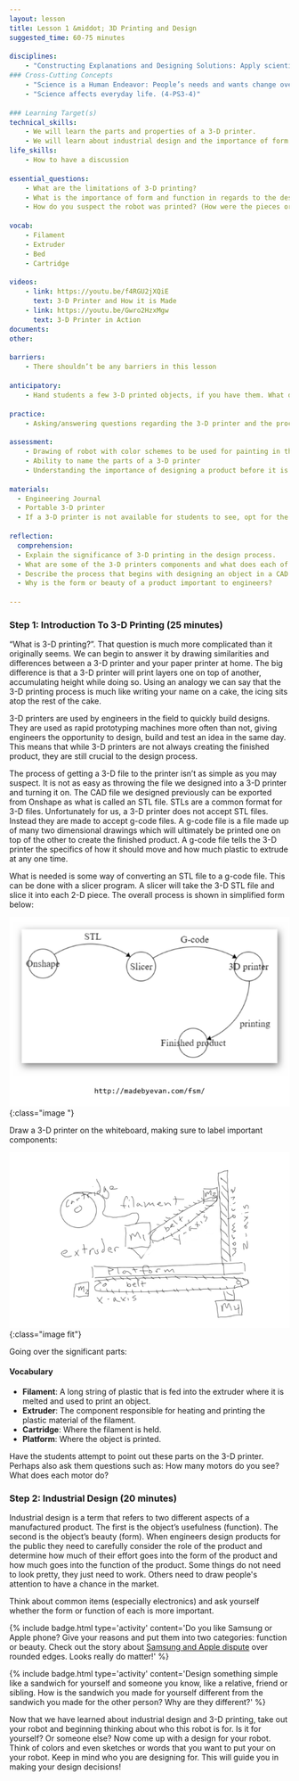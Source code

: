```yaml
---
layout: lesson
title: Lesson 1 &middot; 3D Printing and Design
suggested_time: 60-75 minutes

disciplines:
    - "Constructing Explanations and Designing Solutions: Apply scientific ideas to solve design problems. (4-PS3-4)"
### Cross-Cutting Concepts
    - "Science is a Human Endeavor: People’s needs and wants change over time, as do their demands for new and improved technologies. (3-5-ETS1-1)"
    - "Science affects everyday life. (4-PS3-4)"

### Learning Target(s)
technical_skills:
    - We will learn the parts and properties of a 3-D printer.
    - We will learn about industrial design and the importance of form and function in design.
life_skills:
    - How to have a discussion

essential_questions: 
    - What are the limitations of 3-D printing?
    - What is the importance of form and function in regards to the design process?
    - How do you suspect the robot was printed? (How were the pieces oriented on the printer?)

vocab:
    - Filament
    - Extruder
    - Bed
    - Cartridge

videos:
    - link: https://youtu.be/f4RGU2jXQiE
      text: 3-D Printer and How it is Made
    - link: https://youtu.be/Gwro2HzxMgw
      text: 3-D Printer in Action
documents:
other:

barriers: 
    - There shouldn’t be any barriers in this lesson

anticipatory:
    - Hand students a few 3-D printed objects, if you have them. What do they notice about the objects? What process do they think is needed to print the objects? 

practice:
    - Asking/answering questions regarding the 3-D printer and the process of printing 3-D objects.

assessment:
    - Drawing of robot with color schemes to be used for painting in the next session  
    - Ability to name the parts of a 3-D printer  
    - Understanding the importance of designing a product before it is printed?  

materials:
  - Engineering Journal
  - Portable 3-D printer
  - If a 3-D printer is not available for students to see, opt for the video

reflection:
  comprehension:
  - Explain the significance of 3-D printing in the design process.
  - What are some of the 3-D printers components and what does each of them do?
  - Describe the process that begins with designing an object in a CAD program and ends with the 3-D printed object.
  - Why is the form or beauty of a product important to engineers?

---
```

### Step 1: Introduction To 3-D Printing (25 minutes) 
“What is 3-D printing?”. That question is much more complicated than it originally seems. We can begin to answer it by drawing similarities and differences between a 3-D printer and your paper printer at home. The big difference is that a 3-D printer will print layers one on top of another, accumulating height while doing so. Using an analogy we can say that the 3-D printing process is much like writing your name on a cake, the icing sits atop the rest of the cake.

3-D printers are used by engineers in the field to quickly build designs. They are used as rapid prototyping machines more often than not, giving engineers the opportunity to design, build and test an idea in the same day. This means that while 3-D printers are not always creating the finished product, they are still crucial to the design process.

The process of getting a 3-D file to the printer isn’t as simple as you may suspect. It is not as easy as throwing the file we designed into a 3-D printer and turning it on. The CAD file we designed previously can be exported from Onshape as what is called an STL file. STLs are a common format for 3-D files. Unfortunately for us, a 3-D printer does not accept STL files. Instead they are made to accept g-code files. A g-code file is a file made up of many two dimensional drawings which will ultimately be printed one on top of the other to create the finished product. A g-code file tells the 3-D printer the specifics of how it should move and how much plastic to extrude at any one time.

What is needed is some way of converting an STL file to a g-code file. This can be done with a slicer program. A slicer will take the 3-D STL file and slice it into each 2-D piece. The overall process is shown in simplified form below:

![fig 5.1](fig-5_1.png){:class="image "}

Draw a 3-D printer on the whiteboard, making sure to label important components:

![fig 5.2](fig-5_2.png){:class="image fit"}

Going over the significant parts:

#### Vocabulary

* **Filament**: A long string of plastic that is fed into the extruder where it is melted and used to print an object.
* **Extruder**: The component responsible for heating and printing the plastic material of the filament.
* **Cartridge**: Where the filament is held.
* **Platform**: Where the object is printed.

Have the students attempt to point out these parts on the 3-D printer. Perhaps also ask them questions such as: How many motors do you see? What does each motor do?

### Step 2: Industrial Design (20 minutes) 
Industrial design is a term that refers to two different aspects of a manufactured product. The first is the object’s usefulness (function). The second is the object’s beauty (form). When engineers design products for the public they need to carefully consider the role of the product and determine how much of their effort goes into the form of the product and how much goes into the function of the product. Some things do not need to look pretty, they just need to work. Others need to draw people's attention to have a chance in the market.

Think about common items (especially electronics) and ask yourself whether the form or function of each is more important.

{% include badge.html type='activity' content='Do you like Samsung or Apple phone?  Give your reasons and put them into two categories: function or beauty.   Check out the story about <a href="https://bgr.com/2018/05/24/samsung-apple-lawsuit-patents-rounded-corners-setllement/" target="_blank">Samsung and Apple dispute</a> over rounded edges.  Looks really do matter!' %}

{% include badge.html type='activity' content='Design something simple like a sandwich for yourself and someone you know, like a relative, friend or sibling. How is the sandwich you made for yourself different from the sandwich you made for the other person? Why are they different?' %}

Now that we have learned about industrial design and 3-D printing, take out your robot and beginning thinking about who this robot is for.  Is it for yourself?  Or someone else?  Now come up with a design for your robot.  Think of colors and even sketches or words that you want to put your on your robot.  Keep in mind who you are designing for.  This will guide you in making your design decisions!
